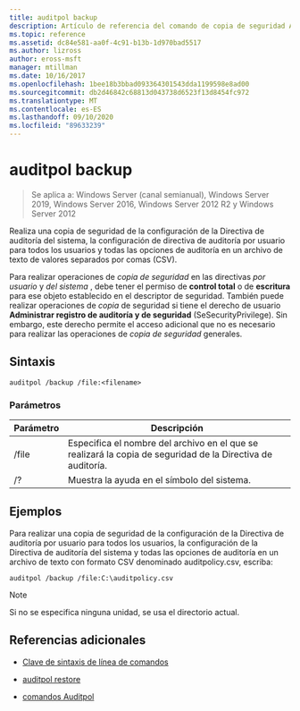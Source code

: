 ```yaml
---
title: auditpol backup
description: Artículo de referencia del comando de copia de seguridad Auditpol, que realiza una copia de seguridad de la configuración de la Directiva de auditoría del sistema, la configuración de directiva de auditoría por usuario para todos los usuarios y todas las opciones de auditoría en un archivo de texto de valores separados por comas (CSV).
ms.topic: reference
ms.assetid: dc84e581-aa0f-4c91-b13b-1d970bad5517
ms.author: lizross
author: eross-msft
manager: mtillman
ms.date: 10/16/2017
ms.openlocfilehash: 1bee18b3bbad093364301543dda1199598e8ad00
ms.sourcegitcommit: db2d46842c68813d043738d6523f13d8454fc972
ms.translationtype: MT
ms.contentlocale: es-ES
ms.lasthandoff: 09/10/2020
ms.locfileid: "89633239"
---
```

# <a name="auditpol-backup"></a>auditpol backup

> Se aplica a: Windows Server (canal semianual), Windows Server 2019, Windows Server 2016, Windows Server 2012 R2 y Windows Server 2012

Realiza una copia de seguridad de la configuración de la Directiva de auditoría del sistema, la configuración de directiva de auditoría por usuario para todos los usuarios y todas las opciones de auditoría en un archivo de texto de valores separados por comas (CSV).

Para realizar operaciones de *copia de seguridad* en las directivas *por usuario* y *del sistema* , debe tener el permiso de **control total** o de **escritura** para ese objeto establecido en el descriptor de seguridad. También puede realizar operaciones de *copia* de seguridad si tiene el derecho de usuario **Administrar registro de auditoría y de seguridad** (SeSecurityPrivilege). Sin embargo, este derecho permite el acceso adicional que no es necesario para realizar las operaciones de *copia de seguridad* generales.

## <a name="syntax"></a>Sintaxis

```
auditpol /backup /file:<filename>
```

### <a name="parameters"></a>Parámetros

| Parámetro | Descripción |
|-----------|------------- |
| /file | Especifica el nombre del archivo en el que se realizará la copia de seguridad de la Directiva de auditoría. |
| /? | Muestra la ayuda en el símbolo del sistema. |

## <a name="examples"></a>Ejemplos

Para realizar una copia de seguridad de la configuración de la Directiva de auditoría por usuario para todos los usuarios, la configuración de la Directiva de auditoría del sistema y todas las opciones de auditoría en un archivo de texto con formato CSV denominado auditpolicy.csv, escriba:

```
auditpol /backup /file:C:\auditpolicy.csv
```

> [!NOTE]
> Si no se especifica ninguna unidad, se usa el directorio actual.

## <a name="additional-references"></a>Referencias adicionales

- [Clave de sintaxis de línea de comandos](command-line-syntax-key.md)

- [auditpol restore](auditpol-restore.md)

- [comandos Auditpol](auditpol.md)
